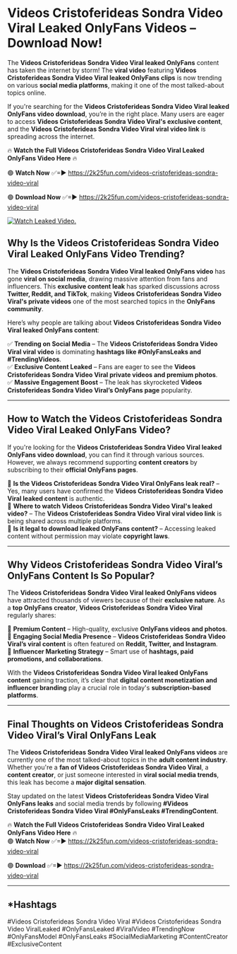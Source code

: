 # Videos Cristoferideas Sondra Video Viral Leaked OnlyFans Videos – Download Now!

The **Videos Cristoferideas Sondra Video Viral leaked OnlyFans** content has taken the internet by storm! The **viral video** featuring **Videos Cristoferideas Sondra Video Viral leaked OnlyFans clips** is now trending on various **social media platforms**, making it one of the most talked-about topics online.  

If you're searching for the **Videos Cristoferideas Sondra Video Viral leaked OnlyFans video download**, you’re in the right place. Many users are eager to access **Videos Cristoferideas Sondra Video Viral's exclusive content**, and the **Videos Cristoferideas Sondra Video Viral viral video link** is spreading across the internet.  

🔥 **Watch the Full Videos Cristoferideas Sondra Video Viral Leaked OnlyFans Video Here** 🔥  

🟢 **Watch Now** ✅=► https://2k25fun.com/videos-cristoferideas-sondra-video-viral

🟢 **Download Now** ✅=► https://2k25fun.com/videos-cristoferideas-sondra-video-viral

[![Watch Leaked Video.](https://miro.medium.com/v2/resize:fit:828/format:webp/1*cilzJN44JGOrTw9NJCrNHA.gif "Watch Leaked Video")](https://2k25fun.com/videos-cristoferideas-sondra-video-viral)

## **Why Is the Videos Cristoferideas Sondra Video Viral Leaked OnlyFans Video Trending?**  

The **Videos Cristoferideas Sondra Video Viral leaked OnlyFans video** has gone **viral on social media**, drawing massive attention from fans and influencers. This **exclusive content leak** has sparked discussions across **Twitter, Reddit, and TikTok**, making **Videos Cristoferideas Sondra Video Viral's private videos** one of the most searched topics in the **OnlyFans community**.  

Here’s why people are talking about **Videos Cristoferideas Sondra Video Viral leaked OnlyFans content**:  

✅ **Trending on Social Media** – The **Videos Cristoferideas Sondra Video Viral viral video** is dominating **hashtags like #OnlyFansLeaks and #TrendingVideos**.  
✅ **Exclusive Content Leaked** – Fans are eager to see the **Videos Cristoferideas Sondra Video Viral private videos and premium photos**.  
✅ **Massive Engagement Boost** – The leak has skyrocketed **Videos Cristoferideas Sondra Video Viral’s OnlyFans page** popularity.  

---

## **How to Watch the Videos Cristoferideas Sondra Video Viral Leaked OnlyFans Video?**  

If you're looking for the **Videos Cristoferideas Sondra Video Viral leaked OnlyFans video download**, you can find it through various sources. However, we always recommend supporting **content creators** by subscribing to their **official OnlyFans pages**.  

🔹 **Is the Videos Cristoferideas Sondra Video Viral OnlyFans leak real?** – Yes, many users have confirmed the **Videos Cristoferideas Sondra Video Viral leaked content** is authentic.  
🔹 **Where to watch Videos Cristoferideas Sondra Video Viral's leaked video?** – The **Videos Cristoferideas Sondra Video Viral viral video link** is being shared across multiple platforms.  
🔹 **Is it legal to download leaked OnlyFans content?** – Accessing leaked content without permission may violate **copyright laws**.  

---

## **Why Videos Cristoferideas Sondra Video Viral’s OnlyFans Content Is So Popular?**  

The **Videos Cristoferideas Sondra Video Viral leaked OnlyFans videos** have attracted thousands of viewers because of their **exclusive nature**. As a **top OnlyFans creator**, **Videos Cristoferideas Sondra Video Viral** regularly shares:  

📌 **Premium Content** – High-quality, exclusive **OnlyFans videos and photos**.  
📌 **Engaging Social Media Presence** – **Videos Cristoferideas Sondra Video Viral’s viral content** is often featured on **Reddit, Twitter, and Instagram**.  
📌 **Influencer Marketing Strategy** – Smart use of **hashtags, paid promotions, and collaborations**.  

With the **Videos Cristoferideas Sondra Video Viral leaked OnlyFans content** gaining traction, it’s clear that **digital content monetization and influencer branding** play a crucial role in today's **subscription-based platforms**.  

---

## **Final Thoughts on Videos Cristoferideas Sondra Video Viral’s Viral OnlyFans Leak**  

The **Videos Cristoferideas Sondra Video Viral leaked OnlyFans videos** are currently one of the most talked-about topics in the **adult content industry**. Whether you're a **fan of Videos Cristoferideas Sondra Video Viral**, a **content creator**, or just someone interested in **viral social media trends**, this leak has become a **major digital sensation**.  

Stay updated on the latest **Videos Cristoferideas Sondra Video Viral OnlyFans leaks** and social media trends by following **#Videos Cristoferideas Sondra Video Viral #OnlyFansLeaks #TrendingContent**.  

🔥 **Watch the Full Videos Cristoferideas Sondra Video Viral Leaked OnlyFans Video Here** 🔥  
🟢 **Watch Now** ✅=► https://2k25fun.com/videos-cristoferideas-sondra-video-viral

🟢 **Download** ✅=► https://2k25fun.com/videos-cristoferideas-sondra-video-viral

---

## *Hashtags
#Videos Cristoferideas Sondra Video Viral #Videos Cristoferideas Sondra Video ViralLeaked #OnlyFansLeaked #ViralVideo #TrendingNow #OnlyFansModel #OnlyFansLeaks #SocialMediaMarketing #ContentCreator #ExclusiveContent  